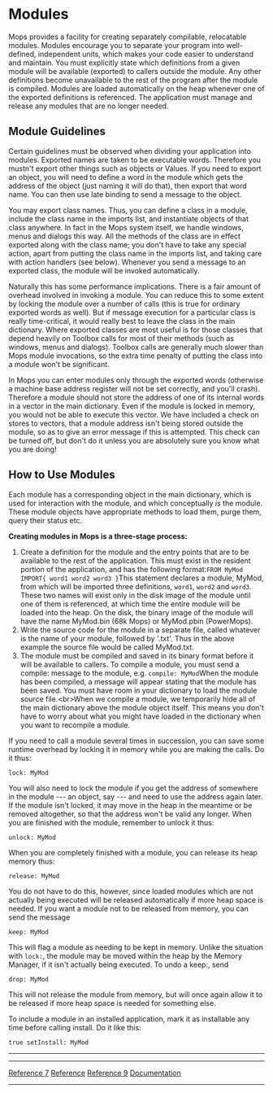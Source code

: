 Modules
=======

Mops provides a facility for creating separately compilable, relocatable
modules. Modules encourage you to separate your program into
well-defined, independent units, which makes your code easier to
understand and maintain. You must explicitly state which definitions
from a given module will be available (exported) to callers outside the
module. Any other definitions become unavailable to the rest of the
program after the module is compiled. Modules are loaded automatically
on the heap whenever one of the exported definitions is referenced. The
application must manage and release any modules that are no longer
needed.

Module Guidelines
-----------------

Certain guidelines must be observed when dividing your application into
modules. Exported names are taken to be executable words. Therefore you
mustn't export other things such as objects or Values. If you need to
export an object, you will need to define a word in the module which
gets the address of the object (just naming it will do that), then
export that word name. You can then use late binding to send a message
to the object.

You may export class names. Thus, you can define a class in a module,
include the class name in the imports list, and instantiate objects of
that class anywhere. In fact in the Mops system itself, we handle
windows, menus and dialogs this way. All the methods of the class are in
effect exported along with the class name; you don't have to take any
special action, apart from putting the class name in the imports list,
and taking care with action handlers (see below). Whenever you send a
message to an exported class, the module will be invoked automatically.

Naturally this has some performance implications. There is a fair amount
of overhead involved in invoking a module. You can reduce this to some
extent by locking the module over a number of calls (this is true for
ordinary exported words as well). But if message execution for a
particular class is really time-critical, it would really best to leave
the class in the main dictionary. Where exported classes are most useful
is for those classes that depend heavily on Toolbox calls for most of
their methods (such as windows, menus and dialogs). Toolbox calls are
generally much slower than Mops module invocations, so the extra time
penalty of putting the class into a module won't be significant.

In Mops you can enter modules only through the exported words (otherwise
a machine base address register will not be set correctly, and you'll
crash). Therefore a module should not store the address of one of its
internal words in a vector in the main dictionary. Even if the module is
locked in memory, you would not be able to execute this vector. We have
included a check on stores to vectors, that a module address isn't
being stored outside the module, so as to give an error message if this
is attempted. This check can be turned off, but don't do it unless you
are absolutely sure you know what you are doing!

How to Use Modules
------------------

Each module has a corresponding object in the main dictionary, which is
used for interaction with the module, and which conceptually *is* the
module. These module objects have appropriate methods to load them,
purge them, query their status etc.

**Creating modules in Mops is a three-stage process:**

1.  Create a definition for the module and the entry points that are to
    be available to the rest of the application. This must exist in the
    resident portion of the application, and has the following
    format:`FROM MyMod IMPORT{ word1 word2 word3 }`This
    statement declares a module, MyMod, from which will be imported
    three definitions, `word1`, `word2`
    and `word3`. These two names will exist only in the
    disk image of the module until one of them is referenced, at which
    time the entire module will be loaded into the heap. On the disk,
    the binary image of the module will have the name MyMod.bin (68k
    Mops) or MyMod.pbin (PowerMops).
2.  Write the source code for the module in a separate file, called
    whatever is the name of your module, followed by '.txt'. Thus in
    the above example the source file would be called MyMod.txt.
3.  The module must be compiled and saved in its binary format before it
    will be available to callers. To compile a module, you must send a
    compile: message to the module, e.g. `compile:
    MyMod`When the module has been compiled, a message will
    appear stating that the module has been saved. You must have room in
    your dictionary to load the module source file.\<br\>When we compile
    a module, we temporarily hide all of the main dictionary above the
    module object itself. This means you don't have to worry about what
    you might have loaded in the dictionary when you want to recompile a
    module.

If you need to call a module several times in succession, you can save
some runtime overhead by locking it in memory while you are making the
calls. Do it thus:

`lock: MyMod`

You will also need to lock the module if you get the address of
somewhere in the module --- an object, say --- and need to use
the address again later. If the module isn't locked, it may move in the
heap in the meantime or be removed altogether, so that the address
won't be valid any longer. When you are finished with the module,
remember to unlock it thus:

`unlock: MyMod`

When you are completely finished with a module, you can release its heap
memory thus:

`release: MyMod`

You do not have to do this, however, since loaded modules which are not
actually being executed will be released automatically if more heap
space is needed. If you want a module not to be released from memory,
you can send the message

`keep: MyMod`

This will flag a module as needing to be kept in memory. Unlike the
situation with `lock:`, the module may be moved within
the heap by the Memory Manager, if it isn't actually being executed. To
undo a keep:, send

`drop: MyMod`

This will not release the module from memory, but will once again allow
it to be released if more heap space is needed for something else.

To include a module in an installed application, mark it as installable
any time before calling install. Do it like this:

`true setInstall: MyMod`

------------------------------------------------------------------------

  ------------------------------------------- ----------------------------------- ---------------------------------------
  [Reference 7](Reference_7)       [Reference](Reference)   [Reference 9](Reference_9)
  [Documentation](Documentation)                                       
  ------------------------------------------- ----------------------------------- ---------------------------------------



